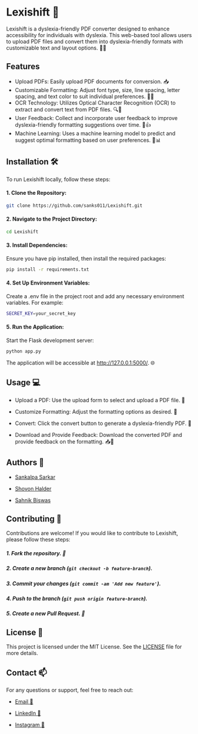 
# Lexishift 🌟

Lexishift is a dyslexia-friendly PDF converter designed to enhance accessibility for individuals with dyslexia. This web-based tool allows users to upload PDF files and convert them into dyslexia-friendly formats with customizable text and layout options. 📄✨


## Features

- Upload PDFs: Easily upload PDF documents for conversion. 📥
- Customizable Formatting: Adjust font type, size, line spacing, letter spacing, and text color to suit individual preferences. 🎨🔤
- OCR Technology: Utilizes Optical Character Recognition (OCR) to extract and convert text from PDF files. 🔍📜
- User Feedback: Collect and incorporate user feedback to improve dyslexia-friendly formatting suggestions over time. 📝👍
- Machine Learning: Uses a machine learning model to predict and suggest optimal formatting based on user preferences. 🤖📊


## Installation 🛠️

To run Lexishift locally, follow these steps:

#### 1. Clone the Repository:

```bash
git clone https://github.com/sanks011/Lexishift.git
```

#### 2. Navigate to the Project Directory:

```bash
cd Lexishift
```
#### 3. Install Dependencies:

Ensure you have pip installed, then install the required packages:

```bash
pip install -r requirements.txt
```

#### 4. Set Up Environment Variables:

Create a .env file in the project root and add any necessary environment variables. For example:

```bash
SECRET_KEY=your_secret_key
```
#### 5. Run the Application:
Start the Flask development server:
```bash
python app.py
```
The application will be accessible at http://127.0.0.1:5000/. 🌐



## Usage 💻

  - Upload a PDF: Use the upload form to select and upload a PDF file. 📂
- Customize Formatting: Adjust the formatting options as desired. 🎨

- Convert: Click the convert button to generate a dyslexia-friendly PDF. 🔄

- Download and Provide Feedback: Download the converted PDF and provide feedback on the formatting. 📥📝




## Authors 👥

- [Sankalpa Sarkar](https://github.com/sanks011)

- [Shovon Halder](https://github.com/Shovon0004)

- [Sahnik Biswas](https://github.com/Sahnik0)




## Contributing 🤝

Contributions are welcome! If you would like to contribute to Lexishift, please follow these steps:

##### 1. Fork the repository. 🍴

##### 2. Create a new branch (`git checkout -b feature-branch`).
##### 3. Commit your changes (`git commit -am 'Add new feature'`).
##### 4. Push to the branch (`git push origin feature-branch`).
##### 5. Create a new Pull Request. 🔄



## License 📝
This project is licensed under the MIT License. See the [LICENSE](https://github.com/sanks011/Lexishift?tab=MIT-1-ov-file) file for more details.




## Contact 📫
For any questions or support, feel free to reach out:
- [Email 📧](sankalpasarkar68@gmail.com) 
- [LinkedIn 💼](https://www.linkedin.com/in/sankalpacodes/)

- [Instagram 📸](https://www.instagram.com/sankalpa.fr/)






